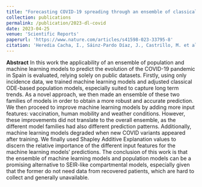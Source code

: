 ```yaml
---
title: "Forecasting COVID-19 spreading through an ensemble of classical and machine learning models: Spain’s case study"
collection: publications
permalink: /publication/2023-dl-covid
date: 2023-04-25
venue: 'Scientific Reports'
paperurl: 'https://www.nature.com/articles/s41598-023-33795-8'
citation: 'Heredia Cacha, I., Sáinz-Pardo Díaz, J., Castrillo, M. et al. Forecasting COVID-19 spreading through an ensemble of classical and machine learning models: Spain’s case study. Sci Rep 13, 6750 (2023). https://doi.org/10.1038/s41598-023-33795-8'
---
```


**Abstract**
In this work the applicability of an ensemble of population and machine learning models to predict the evolution of the COVID-19 pandemic in Spain is evaluated, relying solely on public datasets. Firstly, using only incidence data, we trained machine learning models and adjusted classical ODE-based population models, especially suited to capture long term trends. As a novel approach, we then made an ensemble of these two families of models in order to obtain a more robust and accurate prediction. We then proceed to improve machine learning models by adding more input features: vaccination, human mobility and weather conditions. However, these improvements did not translate to the overall ensemble, as the different model families had also different prediction patterns. Additionally, machine learning models degraded when new COVID variants appeared after training. We finally used Shapley Additive Explanation values to discern the relative importance of the different input features for the machine learning models’ predictions. The conclusion of this work is that the ensemble of machine learning models and population models can be a promising alternative to SEIR-like compartmental models, especially given that the former do not need data from recovered patients, which are hard to collect and generally unavailable.
